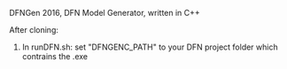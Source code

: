 DFNGen 2016,
DFN Model Generator, written in C++

After cloning: 

1. In runDFN.sh: set "DFNGENC_PATH" to your 
   DFN project folder which contrains the .exe


